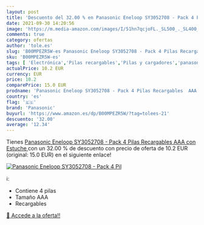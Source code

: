 ```yaml
---
layout: post
title: 'Descuento del 32.00 % en Panasonic Eneloop SY3052708 - Pack 4 Pil'
date: 2021-09-30 14:20:56
image: 'https://m.media-amazon.com/images/I/51hn7qcjoFL._SL500_._SL400_.jpg'
comments: true
category: ofertas
author: 'tole.es'
slug: 'B00MPEZR5W-es Panasonic Eneloop SY3052708 - Pack 4 Pilas Recargables AAA...'
sku: 'B00MPEZR5W-es'
tags: [ 'Electrónica','Pilas recargables','Pilas y cargadores','panasonic', ]
actualPrice: 10.2 EUR
currency: EUR
price: 10.2
comparePrice: 15.0 EUR
prodname: 'Panasonic Eneloop SY3052708 - Pack 4 Pilas Recargables  AAA  con Estuche '
country: 'es'
flag: '🇪🇸'
brand: 'Panasonic'
buyurl: 'https://www.amazon.es/dp/B00MPEZR5W/?tag=tolees-21'
descuento: '32.00'
average: '12.34'
---
```


Tienes [Panasonic Eneloop SY3052708 - Pack 4 Pilas Recargables  AAA  con Estuche ](https://www.amazon.es/dp/B00MPEZR5W/?tag=tolees-21) con un 32.00 % de descuento con precio de oferta de 10.2 EUR (original: 15.0 EUR) en el siguiente enlace!

[![Panasonic Eneloop SY3052708 - Pack 4 Pil](https://m.media-amazon.com/images/I/51hn7qcjoFL._SL500_._SL400_.jpg)](https://www.amazon.es/dp/B00MPEZR5W/?tag=tolees-21)

ℹ️:

- Contiene 4 pilas
- Tamaño AAA
- Recargables

[🛒 Accede a la oferta!!](https://www.amazon.es/dp/B00MPEZR5W/?tag=tolees-21)
